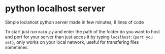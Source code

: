 # python localhost server
Simple loclahost python server made in few minutes, 8 lines of code

To start just run `main.py` and enter the path of the folder do you want to host and port for your server than just acces it by typing `localhost:{port you set}`, only works on your local network, useful for transfering files sometimes.
